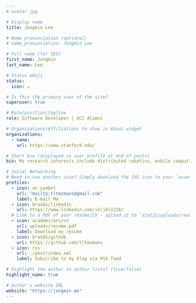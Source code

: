 ```yaml
---
# avatar.jpg

# Display name
title: Jongmin Lee

# Name pronunciation (optional)
# name_pronunciation: Jongmin Lee

# Full name (for SEO)
first_name: Jongmin
last_name: Lee

# Status emoji
status:
  icon: ☕️

# Is this the primary user of the site?
superuser: true

# Role/position/tagline
role: Software Developer | UCI Alumni

# Organizations/Affiliations to show in About widget
organizations:
  - name:
    url: https://www.stanford.edu/

# Short bio (displayed in user profile at end of posts)
bio: My research interests include distributed robotics, mobile computing and programmable matter.

# Social Networking
# Need to use another icon? Simply download the SVG icon to your `assets/media/icons/` folder.
profiles:
  - icon: at-symbol
    url: "mailto:tltmzmaos@gmail.com"
    label: E-mail Me
  - icon: brands/linkedin
    url: https://www.linkedin.com/in/jml1228/
  # Link to a PDF of your resume/CV - upload it to `static/uploads/resume.pdf`
  - icon: academicons/cv
    url: uploads/resume.pdf
    label: Download my resume
  - icon: brands/github
    url: https://github.com/tltmzmaos
  - icon: rss
    url: ./post/index.xml
    label: Subscribe to my blog via RSS feed

# Highlight the author in author lists? (true/false)
highlight_name: true

# Author's website URL
website: "https://jongmin.me"
---
```


